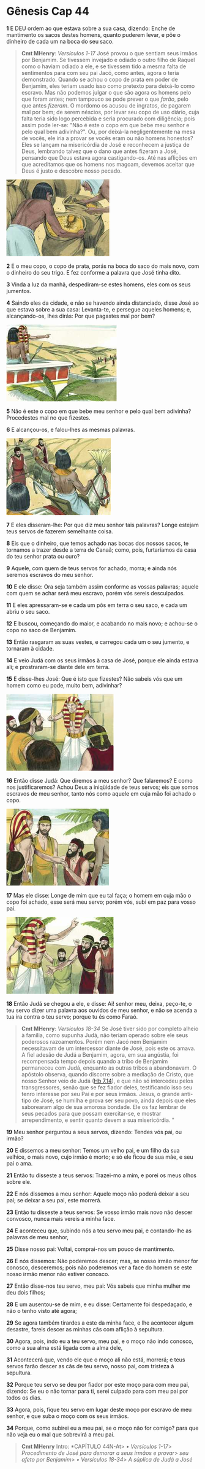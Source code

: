 # Gênesis Cap 44

**1** 	E DEU ordem ao que estava sobre a sua casa, dizendo: Enche de mantimento os sacos destes homens, quanto puderem levar, e põe o dinheiro de cada um na boca do seu saco.

> **Cmt MHenry**: *Versículos 1-17* José provou o que sentiam seus irmãos por Benjamim. Se tivessem invejado e odiado o outro filho de Raquel como o haviam odiado a ele, e se tivessem tido a mesma falta de sentimentos para com seu pai Jacó, como antes, agora o teria demonstrado. Quando se achou o copo de prata em poder de Benjamim, eles teriam usado isso como pretexto para deixá-lo como escravo. Mas não podemos julgar o que são agora os homens pelo que foram antes; nem tampouco se pode prever o que *farão*, pelo que antes *fizeram*. O mordomo os acusou de ingratos, de pagarem mal por bem; de serem néscios, por levar seu copo de uso diário, cuja falta teria sido logo percebida e seria procurado com diligência; pois assim pode ler-se: "Não é este o copo em que bebe meu senhor e pelo qual bem adivinha?". Ou, por deixá-la negligentemente na mesa de vocês, ele iria a provar se vocês eram ou não homens honestos? Eles se lançam na misericórdia de José e reconhecem a justiça de Deus, lembrando talvez que o dano que antes fizeram a José, pensando que Deus estava agora castigando-os. Até nas aflições em que acreditamos que os homens nos magoam, devemos aceitar que Deus é justo e descobre nosso pecado.

![](../Images/SweetPublishing/1-44-1.jpg) 

**2** 	E o meu copo, o copo de prata, porás na boca do saco do mais novo, com o dinheiro do seu trigo. E fez conforme a palavra que José tinha dito.

**3** 	Vinda a luz da manhã, despediram-se estes homens, eles com os seus jumentos.

**4** 	Saindo eles da cidade, e não se havendo ainda distanciado, disse José ao que estava sobre a sua casa: Levanta-te, e persegue aqueles homens; e, alcançando-os, lhes dirás: Por que pagastes mal por bem?

![](../Images/SweetPublishing/1-44-3.jpg) 

**5** 	Não é este o copo em que bebe meu senhor e pelo qual bem adivinha? Procedestes mal no que fizestes.

**6** 	E alcançou-os, e falou-lhes as mesmas palavras.

![](../Images/SweetPublishing/1-44-4.jpg) 

**7** 	E eles disseram-lhe: Por que diz meu senhor tais palavras? Longe estejam teus servos de fazerem semelhante coisa.

**8** 	Eis que o dinheiro, que temos achado nas bocas dos nossos sacos, te tornamos a trazer desde a terra de Canaã; como, pois, furtaríamos da casa do teu senhor prata ou ouro?

**9** 	Aquele, com quem de teus servos for achado, morra; e ainda nós seremos escravos do meu senhor.

**10** 	E ele disse: Ora seja também assim conforme as vossas palavras; aquele com quem se achar será meu escravo, porém vós sereis desculpados.

**11** 	E eles apressaram-se e cada um pôs em terra o seu saco, e cada um abriu o seu saco.

**12** 	E buscou, começando do maior, e acabando no mais novo; e achou-se o copo no saco de Benjamim.

**13** 	Então rasgaram as suas vestes, e carregou cada um o seu jumento, e tornaram à cidade.

**14** 	E veio Judá com os seus irmãos à casa de José, porque ele ainda estava ali; e prostraram-se diante dele em terra.

**15** 	E disse-lhes José: Que é isto que fizestes? Não sabeis vós que um homem como eu pode, muito bem, adivinhar?

![](../Images/SweetPublishing/1-44-6.jpg) 

**16** 	Então disse Judá: Que diremos a meu senhor? Que falaremos? E como nos justificaremos? Achou Deus a iniqüidade de teus servos; eis que somos escravos de meu senhor, tanto nós como aquele em cuja mão foi achado o copo.

![](../Images/SweetPublishing/1-44-7.jpg) 

**17** 	Mas ele disse: Longe de mim que eu tal faça; o homem em cuja mão o copo foi achado, esse será meu servo; porém vós, subi em paz para vosso pai.

![](../Images/SweetPublishing/1-44-9.jpg) 

**18** 	Então Judá se chegou a ele, e disse: Ai! senhor meu, deixa, peço-te, o teu servo dizer uma palavra aos ouvidos de meu senhor, e não se acenda a tua ira contra o teu servo; porque tu és como Faraó.

> **Cmt MHenry**: *Versículos 18-34* Se José tiver sido por completo alheio à família, como supunha Judá, não teriam operado sobre ele seus poderosos razoamentos. Porém nem Jacó nem Benjamim necessitavam de um intercessor diante de José, pois este os amava. A fiel adesão de Judá a Benjamim, agora, em sua angústia, foi recompensada tempo depois quando a tribo de Benjamim permaneceu com Judá, enquanto as outras tribos a abandonavam. O apóstolo observa, quando discorre sobre a mediação de Cristo, que nosso Senhor veio de Judá ([Hb 7.14](../58N-Hb/07.md#14)), e que não só intercedeu pelos transgressores, senão que se fez fiador deles, testificando isso seu tenro interesse por seu Pai e por seus irmãos. Jesus, o grande anti-tipo de José, se humilha e prova ser seu povo, ainda depois que eles saborearam algo de sua amorosa bondade. Ele os faz lembrar de seus pecados para que possam exercitar-se, e mostrar arrependimento, e sentir quanto devem a sua misericórdia. "

**19** 	Meu senhor perguntou a seus servos, dizendo: Tendes vós pai, ou irmão?

**20** 	E dissemos a meu senhor: Temos um velho pai, e um filho da sua velhice, o mais novo, cujo irmão é morto; e só ele ficou de sua mãe, e seu pai o ama.

**21** 	Então tu disseste a teus servos: Trazei-mo a mim, e porei os meus olhos sobre ele.

**22** 	E nós dissemos a meu senhor: Aquele moço não poderá deixar a seu pai; se deixar a seu pai, este morrerá.

**23** 	Então tu disseste a teus servos: Se vosso irmão mais novo não descer convosco, nunca mais vereis a minha face.

**24** 	E aconteceu que, subindo nós a teu servo meu pai, e contando-lhe as palavras de meu senhor,

**25** 	Disse nosso pai: Voltai, comprai-nos um pouco de mantimento.

**26** 	E nós dissemos: Não poderemos descer; mas, se nosso irmão menor for conosco, desceremos; pois não poderemos ver a face do homem se este nosso irmão menor não estiver conosco.

**27** 	Então disse-nos teu servo, meu pai: Vós sabeis que minha mulher me deu dois filhos;

**28** 	E um ausentou-se de mim, e eu disse: Certamente foi despedaçado, e não o tenho visto até agora;

**29** 	Se agora também tirardes a este da minha face, e lhe acontecer algum desastre, fareis descer as minhas cãs com aflição à sepultura.

**30** 	Agora, pois, indo eu a teu servo, meu pai, e o moço não indo conosco, como a sua alma está ligada com a alma dele,

**31** 	Acontecerá que, vendo ele que o moço ali não está, morrerá; e teus servos farão descer as cãs de teu servo, nosso pai, com tristeza à sepultura.

**32** 	Porque teu servo se deu por fiador por este moço para com meu pai, dizendo: Se eu o não tornar para ti, serei culpado para com meu pai por todos os dias.

**33** 	Agora, pois, fique teu servo em lugar deste moço por escravo de meu senhor, e que suba o moço com os seus irmãos.

**34** 	Porque, como subirei eu a meu pai, se o moço não for comigo? para que não veja eu o mal que sobrevirá a meu pai.


> **Cmt MHenry** Intro: *CAPÍTULO 44N-At> *• Versículos 1-17*> *Procedimento de José para demorar a seus irmãos e provar*> *seu afeto por Benjamim*> *• Versículos 18-34*> *A súplica de Judá a José*